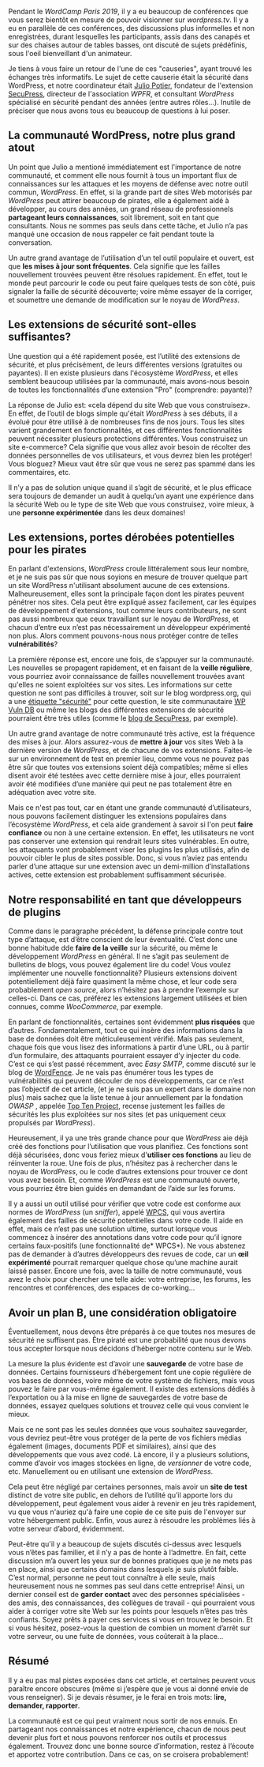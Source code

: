 
Pendant le *WordCamp Paris 2019*, il y a eu beaucoup de conférences que vous serez bientôt en mesure de pouvoir visionner sur *wordpress.tv*. Il y a eu en parallèle de ces conférences, des discussions plus informelles et non enregistrées, durant lesquelles les participants, assis dans des canapés et sur des chaises autour de tables basses, ont discuté de sujets prédéfinis, sous l'oeil bienveillant d'un animateur.

Je tiens à vous faire un retour de l'une de ces "causeries", ayant trouvé les échanges très informatifs. Le sujet de cette causerie était la sécurité dans WordPress, et notre coordinateur était [Julio Potier](https://profiles.wordpress.org/juliobox/), fondateur de l'extension [SecuPress](http://secupress.pro/), directeur de l'association *WPFR*, et consultant *WordPress* spécialisé en sécurité pendant des années (entre autres rôles...). Inutile de préciser que nous avons tous eu beaucoup de questions à lui poser.

## La communauté WordPress, notre plus grand atout

Un point que Julio a mentioné immédiatement est l'importance de notre communauté, et comment elle nous fournit à tous un important flux de connaissances sur les attaques et les moyens de défense avec notre outil commun, *WordPress*. En effet, si la grande part de sites Web motorisés par *WordPress* peut attirer beaucoup de pirates, elle a également aidé à développer, au cours des années, un grand réseau de professionnels **partageant leurs connaissances**, soit librement, soit en tant que consultants. Nous ne sommes pas seuls dans cette tâche, et Julio n’a pas manqué une occasion de nous rappeler ce fait pendant toute la conversation.

Un autre grand avantage de l’utilisation d’un tel outil populaire et ouvert, est que **les mises à jour sont fréquentes**. Cela signifie que les failles nouvellement trouvées peuvent être résolues rapidement. En effet, tout le monde peut parcourir le code ou peut faire quelques tests de son côté, puis signaler la faille de sécurité découverte; voire même essayer de la corriger, et soumettre une demande de modification sur le noyau de *WordPress*.

## Les extensions de sécurité sont-elles suffisantes?

Une question qui a été rapidement posée, est l’utilité des extensions de sécurité, et plus précisément, de leurs différentes versions (gratuites ou payantes). Il en existe plusieurs dans l'écosystème *WordPress*, et elles semblent beaucoup utilisées par la communauté, mais avons-nous besoin de toutes les fonctionnalités d’une extension "Pro" (comprendre: payante)?

La réponse de Julio est: «cela dépend du site Web que vous construisez». En effet, de l’outil de blogs simple qu'était *WordPress*  à ses débuts, il a évolué pour être utilisé à de nombreuses fins de nos jours. Tous les sites varient grandement en fonctionnalités, et ces différentes fonctionnalités peuvent nécessiter plusieurs protections différentes. Vous construisez un site e-commerce? Cela signifie que vous allez avoir besoin de récolter des données personnelles de vos utilisateurs, et vous devrez bien les protéger! Vous bloguez? Mieux vaut être sûr que vous ne serez pas spammé dans les commentaires, etc.

Il n’y a pas de solution unique quand il s’agit de sécurité, et le plus efficace sera toujours de demander un audit à quelqu’un ayant une expérience dans la sécurité Web ou le type de site Web que vous construisez, voire mieux, à une **personne expérimentée** dans les deux domaines!

## Les extensions, portes dérobées potentielles pour les pirates

En parlant d'extensions, *WordPress* croule littéralement sous leur nombre, et je ne suis pas sûr que nous soyions en mesure de trouver quelque part un site WordPress n'utilisant absolument aucune de ces extensions. Malheureusement, elles sont la principale façon dont les pirates peuvent pénétrer nos sites. Cela peut être expliqué assez facilement, car les équipes de développement d'extensions, tout comme leurs contributeurs, ne sont pas aussi nombreux que ceux travaillant sur le noyau de *WordPress*, et chacun d’entre eux n’est pas nécessairement un développeur expérimenté non plus. Alors comment pouvons-nous nous protéger contre de telles **vulnérabilités**? 

La première réponse est, encore une fois, de s’appuyer sur la  communauté. Les nouvelles se propagent rapidement, et en faisant de la  **veille régulière**, vous pourriez avoir connaissance de failles  nouvellement trouvées avant qu'elles ne soient exploitées sur vos sites.  Les informations sur cette question ne sont pas difficiles à trouver,  soit sur le blog wordpress.org, qui a une [étiquette "sécurité"](https://wordpress.org/news/category/security/) pour cette question, le site communautaire [WP Vuln DB](https://wpvulndb.com/) ou même les blogs des différentes extensions de sécurité pourraient être très utiles (comme le [blog de SecuPress](https://secupress.me/fr/blog/), par exemple).

Un autre grand avantage de notre communauté très active, est la fréquence des mises à jour. Alors assurez-vous de **mettre à jour** vos sites Web à la dernière version de *WordPress*, et de chacune de vos extensions. Faites-le sur un environnement de test en premier lieu, comme vous ne pouvez pas être sûr que toutes vos extensions soient déjà compatibles; même si elles disent avoir été testées avec cette dernière mise à jour, elles pourraient avoir été modifiées d’une manière qui peut ne pas  totalement être en adéquation avec votre site.

Mais ce n'est pas tout, car en étant une grande communauté d’utilisateurs, nous pouvons facilement distinguer les extensions populaires dans l’écosystème *WordPress*, et cela aide grandement à savoir si l'on peut **faire confiance** ou non à une certaine extension. En effet, les utilisateurs ne vont pas conserver une extension qui rendrait leurs sites vulnérables. En outre, les attaquants vont probablement viser les plugins les plus utilisés, afin de pouvoir cibler le plus de sites possible. Donc, si vous n’aviez pas entendu parler d’une attaque sur une extension avec un demi-million d’installations actives, cette extension est probablement suffisamment sécurisée.

## Notre responsabilité en tant que développeurs de plugins

Comme dans le paragraphe précédent, la défense principale contre tout type d’attaque, est d’être conscient de leur éventualité. C’est donc une bonne habitude dde **faire de la veille** sur la sécurité, ou même le développement *WordPress* en général. Il ne s’agit pas seulement de bulletins de blogs, vous pouvez également lire du code! Vous voulez implémenter une nouvelle fonctionnalité? Plusieurs extensions doivent  potentiellement déjà faire quasiment la même chose, et leur code sera probablement *open source*, alors n’hésitez pas à prendre l’exemple sur celles-ci. Dans ce cas, préférez les extensions largement utilisées et bien connues, comme *WooCommerce*, par exemple.

En parlant de fonctionnalités, certaines sont évidemment **plus risquées** que d’autres. Fondamentalement, tout ce qui insère des informations dans la base de données doit être méticuleusement vérifié. Mais pas seulement, chaque fois que vous lisez des informations à partir d’une URL, ou à partir d’un formulaire, des attaquants pourraient essayer d’y injecter du code. C’est ce qui s’est passé récemment, avec *Easy SMTP*, comme discuté sur le blog de [WordFence](https://www.wordfence.com/blog/2019/03/hackers-abusing-recently-patched-vulnerability-in-easy-wp-smtp-plugin/). Je ne vais pas énumérer tous les types de vulnérabilités qui peuvent découler de nos développements, car ce n’est pas l’objectif de cet article, (et je ne suis pas un expert dans le domaine non plus) mais sachez que la liste tenue à jour annuellement par la fondation *OWASP* , appelée [Top Ten Project](https://www.wordfence.com/blog/2019/03/hackers-abusing-recently-patched-vulnerability-in-easy-wp-smtp-plugin/), recense justement les failles de sécurités les plus exploitées sur nos sites (et pas uniquement ceux propulsés par *WordPress*).

Heureusement, il ya une très grande chance pour que *WordPress* aie déjà créé des fonctions pour l’utilisation que vous planifiez. Ces fonctions sont déjà sécurisées, donc vous feriez mieux d'**utiliser ces fonctions** au lieu de réinventer la roue. Une fois de plus, n’hésitez pas à rechercher dans le noyau de *WordPress*, ou le code d’autres extensions pour trouver ce dont vous avez besoin. Et, comme *WordPress* est une communauté ouverte, vous pourriez être bien guidés en demandant de l’aide sur les forums.

Il y a aussi un outil utilisé pour vérifier que votre code est conforme aux normes de *WordPress* (un *sniffer*), appelé [WPCS](https://packagist.org/packages/wp-coding-standards/wpcs#user-content-introduction), qui vous avertira également des failles de sécurité potentielles dans votre code. Il aide en effet, mais ce n’est pas une solution ultime, surtout lorsque vous commencez à insérer des annotations dans votre code pour qu’il ignore certains faux-positifs (une fonctionnalité de* WPCS*). Ne vous abstenez pas de demander à d’autres développeurs des revues de code, car un **œil expérimenté** pourrait remarquer quelque chose qu’une machine aurait laissé passer. Encore une fois, avec la taille de notre communauté, vous avez le choix pour chercher une telle aide: votre entreprise, les forums, les rencontres et conférences, des espaces de co-working...

## Avoir un plan B, une considération obligatoire

Éventuellement, nous devons être préparés à ce que toutes nos mesures de sécurité ne suffisent pas. Être piraté est une probabilité que nous devons tous accepter lorsque nous décidons d’héberger notre contenu sur le Web.

La mesure la plus évidente est d’avoir une **sauvegarde** de votre base de données. Certains fournisseurs d’hébergement font une copie régulière de vos bases de données, voire même de votre système de fichiers, mais vous pouvez le faire par vous-même également. Il existe des extensions dédiés à l’exportation ou à la mise en ligne de sauvegardes de votre base de données, essayez quelques solutions et trouvez celle qui vous convient le mieux.

Mais ce ne sont pas les seules données que vous souhaitez sauvegarder, vous devriez peut-être vous protéger de la perte de vos fichiers médias également (images, documents PDF et similaires), ainsi que des développements que vous avez codé. Là encore, il y a plusieurs solutions, comme d’avoir vos images stockées en ligne, de *versionner* de votre code, etc. Manuellement ou en utilisant une extension de *WordPress*.

Cela peut être négligé par certaines personnes, mais avoir un **site de test** distinct de votre site public, en dehors de l’utilité qu’il apporte lors du développement, peut également vous aider à revenir en jeu très rapidement, vu que vous n'auriez qu'à faire une copie de ce site puis de l'envoyer sur votre hébergement public. Enfin, vous aurez à résoudre les problèmes liés à votre serveur d’abord, évidemment.

Peut-être qu'il y a beaucoup de sujets discutés ci-dessus avec lesquels vous n’êtes pas familier, et il n’y a pas de honte à l’admettre. En fait, cette discussion m’a ouvert les yeux sur de bonnes pratiques que je ne mets pas en place, ainsi que certains domains dans lesquels je suis plutôt faible. C’est normal, personne ne peut tout connaître à elle seule, mais heureusement nous ne sommes pas seul dans cette entreprise! Ainsi, un dernier conseil est de **garder contact** avec des personnes spécialisées - des amis, des connaissances, des collègues de travail - qui pourraient vous aider à corriger votre site Web sur les points pour lesquels n’êtes pas très confiants. Soyez prêts à payer ces services si vous en trouvez le besoin. Et si vous hésitez, posez-vous la question de combien un moment d’arrêt sur votre serveur, ou une fuite de données, vous coûterait à la place...

## Résumé

Il y a eu pas mal pistes exposées dans cet article, et certaines peuvent vous paraître encore obscures (même si j’espère que je vous ai donné envie de vous renseigner). Si je devais résumer, je le ferai en trois mots: l**ire, demander, rapporter**. 

La communauté est ce qui peut vraiment nous sortir de nos ennuis. En partageant nos connaissances et notre expérience, chacun de nous peut devenir plus fort et nous pouvons renforcer nos outils et processus également. Trouvez donc une bonne source d’information, restez à l’écoute et apportez votre contribution. Dans ce cas, on se croisera probablement!